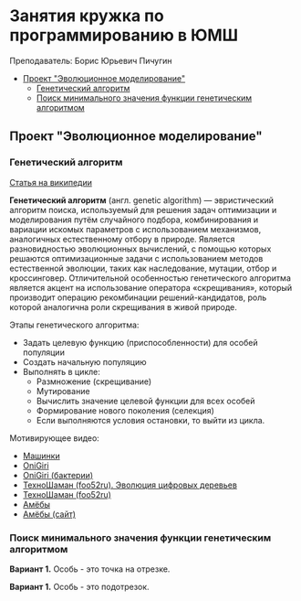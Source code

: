 # Занятия кружка по программированию в ЮМШ

Преподаватель: Борис Юрьевич Пичугин

- [Проект "Эволюционное моделирование"](#проект-эволюционное-моделирование)
  - [Генетический алгоритм](#генетический-алгоритм)
  - [Поиск минимального значения функции генетическим алгоритмом](#поиск-минимального-значения-функции-генетическим-алгоритмом)

## Проект "Эволюционное моделирование"

### Генетический алгоритм

[Статья на википедии](https://ru.wikipedia.org/wiki/Генетический_алгоритм)

**Генетический алгоритм** (англ. genetic algorithm) — эвристический алгоритм поиска, используемый для решения задач оптимизации и моделирования путём случайного подбора, комбинирования и вариации искомых параметров с использованием механизмов, аналогичных естественному отбору в природе. Является разновидностью эволюционных вычислений, с помощью которых решаются оптимизационные задачи с использованием методов естественной эволюции, таких как наследование, мутации, отбор и кроссинговер. Отличительной особенностью генетического алгоритма является акцент на использование оператора «скрещивания», который производит операцию рекомбинации решений-кандидатов, роль которой аналогична роли скрещивания в живой природе.

Этапы генетического алгоритма:

- Задать целевую функцию (приспособленности) для особей популяции
- Создать начальную популяцию
- Выполнять в цикле:
  - Размножение (скрещивание)
  - Мутирование
  - Вычислить значение целевой функции для всех особей
  - Формирование нового поколения (селекция)
  - Если выполняются условия остановки, то выйти из цикла.

Мотивирующее видео:

- [Машинки](https://rednuht.org/genetic_cars_2/)
- [OniGiri](https://www.youtube.com/watch?v=JaPwn-pvHTs)
- [OniGiri (бактерии)](https://www.youtube.com/watch?v=bmmlThnDjvg)
- [ТехноШаман (foo52ru). Эволюция цифровых деревьев](https://www.youtube.com/watch?v=WTh-gNZxTM8&t=0s)
- [ТехноШаман (foo52ru)](https://www.youtube.com/playlist?list=PLnmlxA5EUR3F4BrpqTl0koT5Cx5aXjBIA)
- [Амёбы](https://www.youtube.com/watch?v=J_vWJUs84wI&t=2s)
- [Амёбы (сайт)](http://www.amebas.ru/)

### Поиск минимального значения функции генетическим алгоритмом

**Вариант 1.** Особь - это точка на отрезке.

**Вариант 1.** Особь - это подотрезок.
